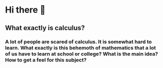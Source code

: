 # Hi there 👋

## What exactly is calculus?

### A lot of people are scared of calculus. It is somewhat hard to learn. What exactly is this behemoth of mathematics that a lot of us have to learn at school or college? What is the main idea? How to get a feel for this subject?  
 
<!--
**AmeerFazal/ameerfazal** is a ✨ _special_ ✨ repository because its `README.md` (this file) appears on your GitHub profile.

Here are some ideas to get you started:

- 🔭 I’m currently working on ...
- 🌱 I’m currently learning ...
- 👯 I’m looking to collaborate on ...
- 🤔 I’m looking for help with ...
- 💬 Ask me about ...
- 📫 How to reach me: ...
- 😄 Pronouns: ...
- ⚡ Fun fact: ...
-->
